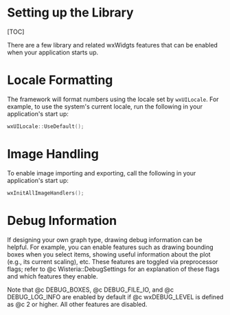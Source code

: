 Setting up the Library
=============================
[TOC]

There are a few library and related wxWidgts features that can be enabled when your application starts up.

Locale Formatting
=============================

The framework will format numbers using the locale set by `wxUILocale`. For example, to use the
system's current locale, run the following in your application's start up:

```cpp
wxUILocale::UseDefault();
```

Image Handling
=============================

To enable image importing and exporting, call the following in your application's start up:

```cpp
wxInitAllImageHandlers();
```

Debug Information
=============================

If designing your own graph type, drawing debug information can be helpful. For example, you can
enable features such as drawing bounding boxes when you select items, showing useful information
about the plot (e.g., its current scaling), etc. These features are toggled via preprocessor flags;
refer to @c Wisteria::DebugSettings for an explanation of these flags and which features they enable.

Note that @c DEBUG_BOXES, @c DEBUG_FILE_IO, and @c DEBUG_LOG_INFO are enabled by default if @c wxDEBUG_LEVEL is defined as @c 2 or higher.
All other features are disabled.